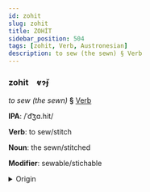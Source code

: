 ```yaml
---
id: zohit
slug: zohit
title: ZOHİT
sidebar_position: 504
tags: [zohit, Verb, Austronesian]
description: to sew (the sewn) § Verb
---
```


### zohit&emsp;<span kind="abugida">ⱴɂ̆ɟ</span>

*to sew (the sewn)* **§** [Verb](../../tags/Verb)

**IPA**: /ˈd͡ʒɑ.hit/

**Verb**: to sew/stitch

**Noun**: the sewn/stitched

**Modifier**: sewable/stichable

<details>
    <summary>Origin</summary>
    Indonesian jahit /ˈd͡ʒa.hit/<br/>
    <em>Austronesian Language Family</em>
</details>